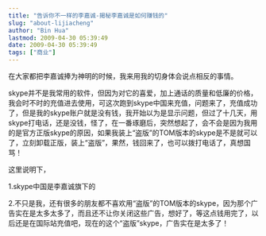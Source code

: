 ```yaml
---
title: "告诉你不一样的李嘉诚-揭秘李嘉诚是如何赚钱的"
slug: "about-lijiacheng"
author: "Bin Hua"
lastmod: 2009-04-30 05:39:49
date: 2009-04-30 05:39:49
tags: ["商业"]
---
```


在大家都把李嘉诚捧为神明的时候，我来用我的切身体会说点相反的事情。

skype并不是我常用的软件，但因为对它的喜爱，加上通话的质量和低廉的价格，我会时不时的充值进去使用，可这次跑到skype中国来充值，问题来了，充值成功了，但是我的skype账户就是没有钱，我开始以为是显示问题，但过了十几天，用skype打电话，还是没钱，怪了，在一番琢磨后，突然想起了，会不会是因为我用的是官方正版skype的原因，如果我装上“盗版”的TOM版本的skype是不是就可以了，立刻卸载正版，装上“盗版”，果然，钱回来了，也可以拨打电话了，真想国骂！

这里说明下，

1.skype中国是李嘉诚旗下的

2.不只是我，还有很多的朋友都不喜欢用“盗版”的TOM版本的skype，因为那个广告实在是太多太多了，而且还不让你关闭这些广告，想好了，等这点钱用完了，以后还是在国际站充值吧，现在的这个“盗版”skype，广告实在是太多了！
